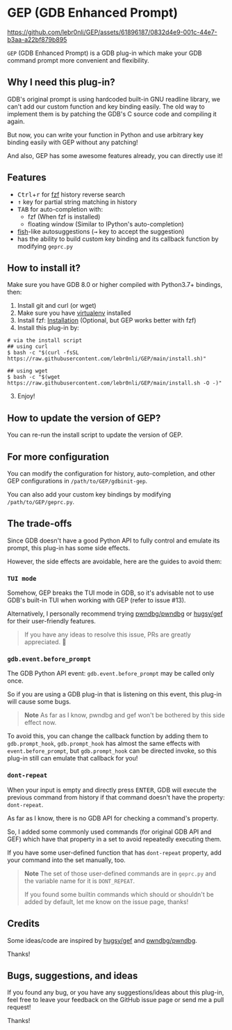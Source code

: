 # GEP (GDB Enhanced Prompt)

https://github.com/lebr0nli/GEP/assets/61896187/0832d4e9-001c-44e7-b3aa-a22bf879b895

`GEP` (GDB Enhanced Prompt) is a GDB plug-in which make your GDB command prompt more convenient and flexibility.

## Why I need this plug-in?

GDB's original prompt is using hardcoded built-in GNU readline library, we can't add our custom function and key binding
easily. The old way to implement them is by patching the GDB's C source code and compiling it again.

But now, you can write your function in Python and use arbitrary key binding easily with GEP without any patching!

And also, GEP has some awesome features already, you can directly use it!

## Features

- <kbd>Ctrl</kbd>+<kbd>r</kbd> for [fzf](https://github.com/junegunn/fzf) history reverse search
- <kbd>↑</kbd> key for partial string matching in history
- <kbd>TAB</kbd> for auto-completion with:
  - fzf (When fzf is installed)
  - floating window (Similar to IPython's auto-completion)
- [fish](https://fishshell.com)-like autosuggestions (<kbd>→</kbd> key to accept the suggestion)
- has the ability to build custom key binding and its callback function by modifying `geprc.py`

## How to install it?

Make sure you have GDB 8.0 or higher compiled with Python3.7+ bindings, then:

1. Install git and curl (or wget)
2. Make sure you have [virtualenv](https://packaging.python.org/en/latest/guides/installing-using-pip-and-virtual-environments/#installing-virtualenv) installed
3. Install fzf: [Installation](https://github.com/junegunn/fzf#installation) (Optional, but GEP works better with fzf)
4. Install this plug-in by:

```shell
# via the install script
## using curl
$ bash -c "$(curl -fsSL https://raw.githubusercontent.com/lebr0nli/GEP/main/install.sh)"

## using wget
$ bash -c "$(wget https://raw.githubusercontent.com/lebr0nli/GEP/main/install.sh -O -)"
```

3. Enjoy!

## How to update the version of GEP?

You can re-run the install script to update the version of GEP.

## For more configuration

You can modify the configuration for history, auto-completion, and other GEP configurations in `/path/to/GEP/gdbinit-gep`.

You can also add your custom key bindings by modifying `/path/to/GEP/geprc.py`.

## The trade-offs

Since GDB doesn't have a good Python API to fully control and emulate its prompt, this plug-in has some side
effects.

However, the side effects are avoidable, here are the guides to avoid them:

### `TUI mode`

Somehow, GEP breaks the TUI mode in GDB, so it's advisable not to use GDB's built-in TUI when working with GEP (refer to issue #13).

Alternatively, I personally recommend trying [pwndbg/pwndbg](https://github.com/pwndbg/pwndbg) or [hugsy/gef](https://github.com/hugsy/gef) for their user-friendly features.

> If you have any ideas to resolve this issue, PRs are greatly appreciated. 🙏

### `gdb.event.before_prompt`

The GDB Python API event: `gdb.event.before_prompt` may be called only once.

So if you are using a GDB plug-in that is listening on this event, this plug-in will cause some bugs.

> **Note**
> As far as I know, pwndbg and gef won't be bothered by this side effect now.

To avoid this, you can change the callback function by adding them to `gdb.prompt_hook`, `gdb.prompt_hook` has almost
the same effects with `event.before_prompt`, but `gdb.prompt_hook` can be directed invoke, so this plug-in still can
emulate that callback for you!

### `dont-repeat`

When your input is empty and directly press <kbd>ENTER</kbd>, GDB will execute the previous command from history if that command
doesn't have the property: `dont-repeat`.

As far as I know, there is no GDB API for checking a command's property.

So, I added some commonly used commands (for original GDB API and GEF) which have that property in a set to avoid
repeatedly executing them.

If you have some user-defined function that has `dont-repeat` property, add your command into the set manually, too.

> **Note**
> The set of those user-defined commands are in `geprc.py` and the variable name for it is `DONT_REPEAT`.
>
> If you found some builtin commands which should or shouldn't be added by default, let me know on the issue page, thanks!

## Credits

Some ideas/code are inspired by [hugsy/gef](https://github.com/hugsy/gef) and [pwndbg/pwndbg](https://github.com/pwndbg/pwndbg).

Thanks!

## Bugs, suggestions, and ideas

If you found any bug, or you have any suggestions/ideas about this plug-in, feel free to leave your feedback on the
GitHub issue page or send me a pull request!

Thanks!
